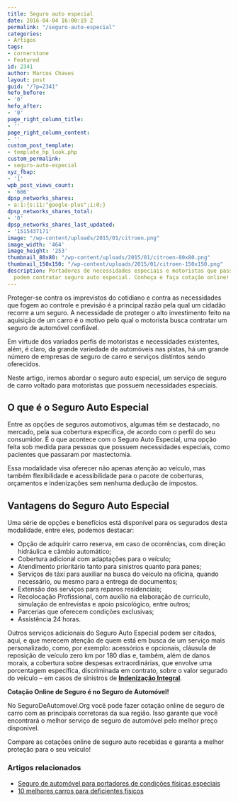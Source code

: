 ```yaml
---
title: Seguro auto especial
date: 2016-04-04 16:00:19 Z
permalink: "/seguro-auto-especial"
categories:
- Artigos
tags:
- cornerstone
- Featured
id: 2341
author: Marcos Chaves
layout: post
guid: "/?p=2341"
hefo_before:
- '0'
hefo_after:
- '0'
page_right_column_title:
- ''
page_right_column_content:
- ''
custom_post_template:
- template_hp_look.php
custom_permalink:
- seguro-auto-especial
xyz_fbap:
- '1'
wpb_post_views_count:
- '606'
dpsp_networks_shares:
- a:1:{s:11:"google-plus";i:0;}
dpsp_networks_shares_total:
- '0'
dpsp_networks_shares_last_updated:
- '1515437171'
image: "/wp-content/uploads/2015/01/citroen.png"
image_width: '464'
image_height: '253'
thumbnail_80x80: "/wp-content/uploads/2015/01/citroen-80x80.png"
thumbnail_150x150: "/wp-content/uploads/2015/01/citroen-150x150.png"
description: Portadores de necessidades especiais e motoristas que passaram por mastectomias
  podem contratar seguro auto especial. Conheça e faça cotação online!
---
```


Proteger-se contra os imprevistos do cotidiano e contra as necessidades que fogem ao controle e previsão é a principal razão pela qual um cidadão recorre a um seguro. A necessidade de proteger o alto investimento feito na aquisição de um carro é o motivo pelo qual o motorista busca contratar um seguro de automóvel confiável.

Em virtude dos variados perfis de motoristas e necessidades existentes, além, é claro, da grande variedade de automóveis nas pistas, há um grande número de empresas de seguro de carro e serviços distintos sendo oferecidos.

Neste artigo, iremos abordar o seguro auto especial, um serviço de seguro de carro voltado para motoristas que possuem necessidades especiais.

## **O que é o Seguro Auto Especial**

Entre as opções de seguros automotivos, algumas têm se destacado, no mercado, pela sua cobertura específica, de acordo com o perfil do seu consumidor. É o que acontece com o Seguro Auto Especial, uma opção feita sob medida para pessoas que possuem necessidades especiais, como pacientes que passaram por mastectomia.

Essa modalidade visa oferecer não apenas atenção ao veículo, mas também flexibilidade e acessibilidade para o pacote de coberturas, orçamentos e indenizações sem nenhuma dedução de impostos.

## **Vantagens do Seguro Auto Especial**

Uma série de opções e benefícios está disponível para os segurados desta modalidade, entre eles, podemos destacar:

  * Opção de adquirir carro reserva, em caso de ocorrências, com direção hidráulica e câmbio automático;
  * Cobertura adicional com adaptações para o veículo;
  * Atendimento prioritário tanto para sinistros quanto para panes;
  * Serviços de táxi para auxiliar na busca do veículo na oficina, quando necessário, ou mesmo para a entrega de documentos;
  * Extensão dos serviços para reparos residenciais;
  * Recolocação Profissional, com auxílio na elaboração de currículo, simulação de entrevistas e apoio psicológico, entre outros;
  * Parcerias que oferecem condições exclusivas;
  * Assistência 24 horas.

Outros serviços adicionais do Seguro Auto Especial podem ser citados, aqui, e que merecem atenção de quem está em busca de um serviço mais personalizado, como, por exemplo: acessórios e opcionais, cláusula de reposição de veículo zero km por 180 dias e, também, além de danos morais, a cobertura sobre despesas extraordinárias, que envolve uma porcentagem específica, discriminada em contrato, sobre o valor segurado do veículo – em casos de sinistros de **[Indenização Integral](/glossario-seguro-auto)**.

**Cotação Online de Seguro é no Seguro de Automóvel!**

No SeguroDeAutomovel.Org você pode fazer cotação online de seguro de carro com as principais corretoras da sua região. Isso garante que você encontrará o melhor serviço de seguro de automóvel pelo melhor preço disponível.

Compare as cotações online de seguro auto recebidas e garanta a melhor proteção para o seu veículo!

### Artigos relacionados

  * <a href="/seguro-auto-para-portadores-de-condicoes-fisicas-especiais/" target="_blank">Seguro de automóvel para portadores de condições físicas especiais</a>
  * <a href="/melhores-carros-deficientes-fisicos" target="_blank">10 melhores carros para deficientes físicos</a>